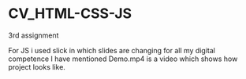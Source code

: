# CV_HTML-CSS-JS
3rd assignment

For JS i used slick in which slides are changing for all my digital competence I have mentioned
Demo.mp4 is a video which shows how project looks like.
